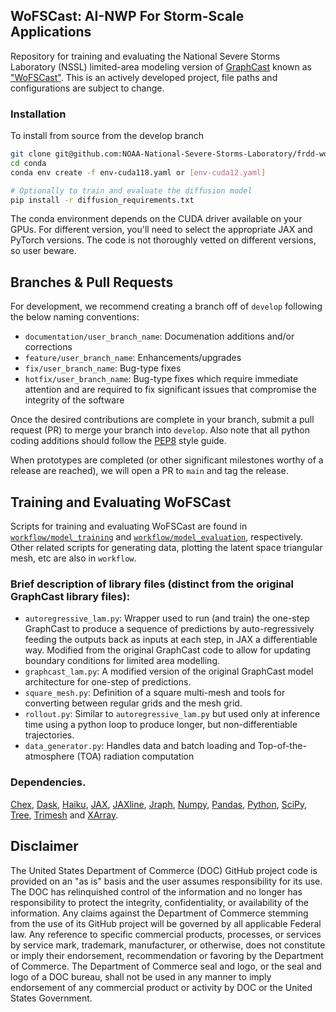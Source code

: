 ## WoFSCast: AI-NWP For Storm-Scale Applications 

Repository for training and evaluating the National Severe Storms Laboratory (NSSL) limited-area modeling version of 
[GraphCast](https://github.com/google-deepmind/graphcast) known as ["WoFSCast"](https://essopenarchive.org/users/829074/articles/1223249-wofscast-a-machine-learning-model-for-predicting-thunderstorms-at-watch-to-warning-scales). This is an actively developed project, file paths and configurations are subject to change.


### Installation 

To install from source from the develop branch

```bash 
git clone git@github.com:NOAA-National-Severe-Storms-Laboratory/frdd-wofs-cast.git -b develop 
cd conda 
conda env create -f env-cuda118.yaml or [env-cuda12.yaml] 

# Optionally to train and evaluate the diffusion model 
pip install -r diffusion_requirements.txt

```
The conda environment depends on the CUDA driver available on your GPUs. For different version, you'll need to select the appropriate JAX and PyTorch versions. The code is not thoroughly vetted on different versions, so user beware. 


## Branches & Pull Requests 

For development, we recommend creating a branch off of `develop` following the below naming conventions:
- `documentation/user_branch_name`: Documenation additions and/or corrections
- `feature/user_branch_name`: Enhancements/upgrades
- `fix/user_branch_name`: Bug-type fixes
- `hotfix/user_branch_name`: Bug-type fixes which require immediate attention and are required to fix significant issues that compromise the integrity of the software

Once the desired contributions are complete in your branch, submit a pull request (PR) to merge your branch into `develop`.
Also note that all python coding additions should follow the [PEP8](https://www.python.org/dev/peps/pep-0008/) style guide.

When prototypes are completed (or other significant milestones worthy of a release are reached), we will open a PR to `main` and tag the release.


## Training and Evaluating WoFSCast 

Scripts for training and evaluating WoFSCast are found in [`workflow/model_training`](https://github.com/NOAA-National-Severe-Storms-Laboratory/frdd-wofs-cast/tree/master/workflow/model_training) and [`workflow/model_evaluation`](https://github.com/NOAA-National-Severe-Storms-Laboratory/frdd-wofs-cast/tree/master/workflow/model_evaluation), respectively. Other related scripts for generating data, plotting the latent space triangular mesh, etc are also in `workflow`. 


### Brief description of library files (distinct from the original GraphCast library files):

*   `autoregressive_lam.py`: Wrapper used to run (and train) the one-step GraphCast
    to produce a sequence of predictions by auto-regressively feeding the
    outputs back as inputs at each step, in JAX a differentiable way. Modified from the original 
    GraphCast code to allow for updating boundary conditions for limited area modelling. 
*   `graphcast_lam.py`: A modified version of the original GraphCast model architecture for one-step of
    predictions.
*   `square_mesh.py`: Definition of a square multi-mesh and tools for converting between regular grids 
     and the mesh grid. 
*   `rollout.py`: Similar to `autoregressive_lam.py` but used only at inference time
    using a python loop to produce longer, but non-differentiable trajectories.
*   `data_generator.py`: Handles data and batch loading and Top-of-the-atmosphere (TOA) radiation computation


### Dependencies.

[Chex](https://github.com/deepmind/chex),
[Dask](https://github.com/dask/dask),
[Haiku](https://github.com/deepmind/dm-haiku),
[JAX](https://github.com/google/jax),
[JAXline](https://github.com/deepmind/jaxline),
[Jraph](https://github.com/deepmind/jraph),
[Numpy](https://numpy.org/),
[Pandas](https://pandas.pydata.org/),
[Python](https://www.python.org/),
[SciPy](https://scipy.org/),
[Tree](https://github.com/deepmind/tree),
[Trimesh](https://github.com/mikedh/trimesh) and
[XArray](https://github.com/pydata/xarray).

## Disclaimer

The United States Department of Commerce (DOC) GitHub project code is
provided on an "as is" basis and the user assumes responsibility for
its use. The DOC has relinquished control of the information and no longer
has responsibility to protect the integrity, confidentiality, or
availability of the information.  Any claims against the Department of
Commerce stemming from the use of its GitHub project will be governed
by all applicable Federal law.  Any reference to specific commercial
products, processes, or services by service mark, trademark,
manufacturer, or otherwise, does not constitute or imply their
endorsement, recommendation or favoring by the Department of
Commerce.  The Department of Commerce seal and logo, or the seal and
logo of a DOC bureau, shall not be used in any manner to imply
endorsement of any commercial product or activity by DOC or the United
States Government.


